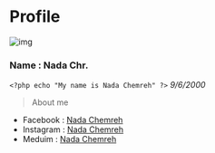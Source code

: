 # **Profile**
![img](https://scontent.fbkk14-1.fna.fbcdn.net/v/t1.0-9/131987572_3946884082040192_4979388046984326467_n.jpg?_nc_cat=111&ccb=2&_nc_sid=09cbfe&_nc_eui2=AeHDayClwMcLQH9jXrpdfIGy0X4ymgNs0zHRfjKaA2zTMQCoBmaklg7eWPsXjqBgklvsSazekpFrYmkJgPMoKLc6&_nc_ohc=BBrEwUhpETMAX-Yp3BM&_nc_ht=scontent.fbkk14-1.fna&oh=7a9f06903c131f5f406fbe64a6e5d0ce&oe=600CEEEC)
### Name : Nada Chr.
` <?php echo "My name is Nada Chemreh" ?> `
*9/6/2000*
> About me
- Facebook : [Nada Chemreh](https://www.facebook.com/nada.the.unknown/)
- Instagram : [Nada Chemreh](https://www.instagram.com/nada_the_unknown/)
- Meduim : [Nada Chemreh](https://medium.com/@nadachemreh)
